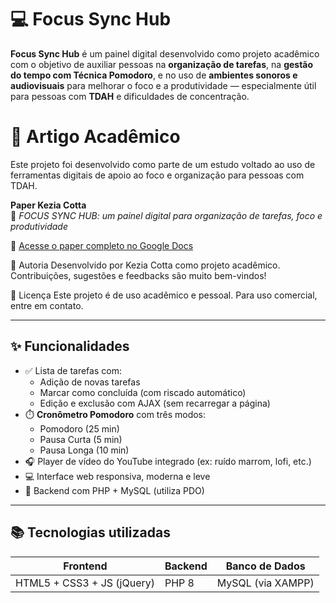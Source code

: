 # 💻 Focus Sync Hub

**Focus Sync Hub** é um painel digital desenvolvido como projeto acadêmico com o objetivo de auxiliar pessoas na **organização de tarefas**, na **gestão do tempo com Técnica Pomodoro**, e no uso de **ambientes sonoros e audiovisuais** para melhorar o foco e a produtividade — especialmente útil para pessoas com **TDAH** e dificuldades de concentração.

# 📄 Artigo Acadêmico
Este projeto foi desenvolvido como parte de um estudo voltado ao uso de ferramentas digitais de apoio ao foco e organização para pessoas com TDAH.

**Paper Kezia Cotta**  
🔬 *FOCUS SYNC HUB: um painel digital para organização de tarefas, foco e produtividade*

📎 [Acesse o paper completo no Google Docs](https://docs.google.com/document/d/1AS01UVlIsTRrb10T52mU-k3z_ILWe0Aq/edit?usp=sharing&ouid=109034901452232598237&rtpof=true&sd=true)


🤝 Autoria
Desenvolvido por Kezia Cotta como projeto acadêmico.
Contribuições, sugestões e feedbacks são muito bem-vindos! 

📜 Licença
Este projeto é de uso acadêmico e pessoal. Para uso comercial, entre em contato.

---

## ✨ Funcionalidades

- ✅ Lista de tarefas com:
  - Adição de novas tarefas
  - Marcar como concluída (com riscado automático)
  - Edição e exclusão com AJAX (sem recarregar a página)
- ⏱️ **Cronômetro Pomodoro** com três modos:
  - Pomodoro (25 min)
  - Pausa Curta (5 min)
  - Pausa Longa (10 min)
- 🎧 Player de vídeo do YouTube integrado (ex: ruído marrom, lofi, etc.)
- 💻 Interface web responsiva, moderna e leve
- 🔐 Backend com PHP + MySQL (utiliza PDO)

---

## 📚 Tecnologias utilizadas

|            Frontend |      Backend | Banco de Dados |
|---------------------|--------------|----------------|
| HTML5 + CSS3 + JS (jQuery) | PHP 8 | MySQL (via XAMPP) |


